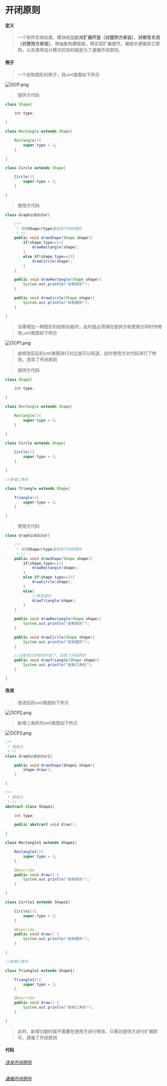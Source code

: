 # 开闭原则

#### 定义

>一个软件实体如类，模块和函数**对扩展开放（对提供方来说）**，**对修改关闭（对使用方来说）**。用抽象构建框架，用实现扩展细节。编程中遵循其它原则，以及使用设计模式的目的就是为了遵循开闭原则。

#### 例子

>一个绘制图形的例子，其uml类图如下所示

![OCP.png](../../img/principle/OCP.png)

>提供方代码

```java
class Shape{

    int type;

}

class Rectangle extends Shape{

    Rectangle(){
        super.type = 1;
    }

}

class Circle extends Shape{

    Circle(){
        super.type = 2;
    }

}
```

>使用方代码

```java
class GraphicEditor{

    /**
     * 根据Shape的type值绘制不同的图形
     * */
    public void drawShape(Shape shape){
        if(shape.type==1){
            drawRectangle(shape);
        }
        else if(shape.type==2){
            drawCircle(shape);
        }
    }

    public void drawRectangle(Shape shape){
        System.out.println("绘制矩形");
    }

    public void drawCircle(Shape shape){
        System.out.println("绘制圆形");
    }

}
```

>当需增加一种图形的绘制功能时，此时就必须得在提供方和使用方同时作修改,uml类图如下所示

![OCP1.png](../../img/principle/OCP1.png)

>由修改前后的uml类图进行对比就可以知道，此时使用方对代码进行了修改，违背了开闭原则

>提供方代码

```java
class Shape{

    int type;

}

class Rectangle extends Shape{

    Rectangle(){
        super.type = 1;
    }

}

class Circle extends Shape{

    Circle(){
        super.type = 2;
    }

}

//新增三角形

class Triangle extends Shape{

    Triangle(){
        super.type = 3;
    }

}
```

>使用方代码

```java
class GraphicEditor{

    /**
     * 根据Shape的type值绘制不同的图形
     * */
    public void drawShape(Shape shape){
        if(shape.type==1){
            drawRectangle(shape);
        }
        else if(shape.type==2){
            drawCircle(shape);
        }
        else{
            //修改部分
            drawTriangle(shape);
        }
    }

    public void drawRectangle(Shape shape){
        System.out.println("绘制矩形");
    }

    public void drawCircle(Shape shape){
        System.out.println("绘制圆形");
    }

    //对使用方的修改开放了，违背了开闭原则
    public void drawTriangle(Shape shape){
        System.out.println("绘制三角形");
    }

}
```

#### 改进

>改进后的uml类图如下所示

![OCP2.png](../../img/principle/OCP2.png)

>新增三角形时uml类图如下所示

![OCP3.png](../../img/principle/OCP3.png)

```java
/**
 * 使用方
 * */
class GraphicEditor1{

    public void drawShape(Shape1 shape){
        shape.draw();
    }

}

/**
 * 提供方
 * */
abstract class Shape1{

    int type;

    public abstract void draw();

}

class Rectangle1 extends Shape1{

    Rectangle1(){
        super.type = 1;
    }

    @Override
    public void draw() {
        System.out.println("绘制矩形");
    }

}

class Circle1 extends Shape1{

    Circle1(){
        super.type = 2;
    }

    @Override
    public void draw() {
        System.out.println("绘制圆形");
    }

}

//新增三角形

class Triangle1 extends Shape1{

    Triangle1(){
        super.type = 3;
    }

    @Override
    public void draw() {
        System.out.println("绘制三角形");
    }

}
```

>此时，新增功能时就不需要在使用方进行修改，只需对提供方进行扩展即可，遵循了开闭原则

#### 代码

###### [违背开闭原则](../../../src/main/java/org/fade/principle/ocp/OCP.java)

###### [遵循开闭原则](../../../src/main/java/org/fade/principle/ocp/OCP1.java)